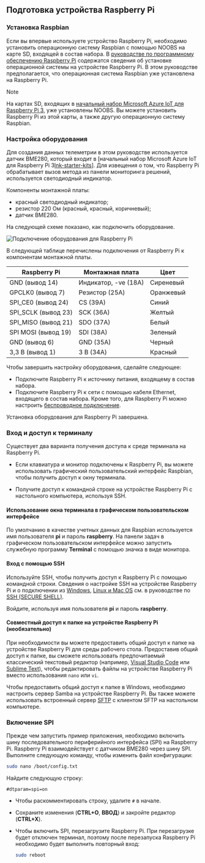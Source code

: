 ## <a name="prepare-your-raspberry-pi"></a>Подготовка устройства Raspberry Pi

### <a name="install-raspbian"></a>Установка Raspbian

Если вы впервые используете устройство Raspberry Pi, необходимо установить операционную систему Raspbian с помощью NOOBS на карте SD, входящей в состав набора. В [руководстве по программному обеспечению Raspberry Pi][lnk-install-raspbian] содержатся сведения об установке операционной системы на устройстве Raspberry Pi. В этом руководстве предполагается, что операционная система Raspbian уже установлена на Raspberry Pi.

> [!NOTE]
> На картах SD, входящих в [начальный набор Microsoft Azure IoT для Raspberry Pi 3][lnk-starter-kits], уже установлены NOOBS. Вы можете установить Raspberry Pi из этой карты, а также другую операционную систему Raspbian.

### <a name="set-up-the-hardware"></a>Настройка оборудования

Для создания данных телеметрии в этом руководстве используется датчик BME280, который входит в [начальный набор Microsoft Azure IoT для Raspberry Pi 3[lnk-starter-kits]]. Для извещения о том, что Raspberry Pi обрабатывает вызов метода из панели мониторинга решений, используется светодиодный индикатор.

Компоненты монтажной платы:

- красный светодиодный индикатор;
- резистор 220 Ом (красный, красный, коричневый);
- датчик BME280.

На следующей схеме показано, как подключить оборудование.

![Подключение оборудования для Raspberry Pi][img-connection-diagram]

В следующей таблице перечислены подключения от Raspberry Pi к компонентам монтажной платы.

| Raspberry Pi            | Монтажная плата             |Цвет         |
| ----------------------- | ---------------------- | ------------- |
| GND (вывод 14)            | Индикатор, -ve (18A)      | Сиреневый          |
| GPCLK0 (вывод 7)          | Резистор (25A)         | Оранжевый          |
| SPI_CE0 (вывод 24)        | CS (39A)               | Синий          |
| SPI_SCLK (вывод 23)       | SCK (36A)              | Желтый        |
| SPI_MISO (вывод 21)       | SDO (37A)              | Белый         |
| SPI MOSI (вывод 19)       | SDI (38A)              | Зеленый         |
| GND (вывод 6)             | GND (35A)              | Черный         |
| 3,3 В (вывод 1)           | 3 В (34A)              | Красный           |

Чтобы завершить настройку оборудования, сделайте следующее:

- Подключите Raspberry Pi к источнику питания, входящему в состав набора.
- Подключите Raspberry Pi к сети с помощью кабеля Ethernet, входящего в состав набора. Кроме того, для Raspberry Pi можно настроить [беспроводное подключение][lnk-pi-wireless].

Установка оборудования для Raspberry Pi завершена.

### <a name="sign-in-and-access-the-terminal"></a>Вход и доступ к терминалу

Существует два варианта получения доступа к среде терминала на Raspberry Pi.

- Если клавиатура и монитор подключены к Raspberry Pi, вы можете использовать графический пользовательский интерфейс Raspbian, чтобы получить доступ к окну терминала.

- Получите доступ к командной строке на устройстве Raspberry Pi с настольного компьютера, используя SSH.

#### <a name="use-a-terminal-window-in-the-gui"></a>Использование окна терминала в графическом пользовательском интерфейсе

По умолчанию в качестве учетных данных для Raspbian используется имя пользователя **pi** и пароль **raspberry**. На панели задач в графическом пользовательском интерфейсе можно запустить служебную программу **Terminal** с помощью значка в виде монитора.

#### <a name="sign-in-with-ssh"></a>Вход с помощью SSH

Используйте SSH, чтобы получить доступ к Raspberry Pi с помощью командной строки. Сведения о настройке SSH на устройстве Raspberry Pi и о подключении из [Windows][lnk-ssh-windows], [Linux и Mac OS][lnk-ssh-linux] см. в руководстве по [SSH (SECURE SHELL)][lnk-pi-ssh].

Войдите, используя имя пользователя **pi** и пароль **raspberry**.

#### <a name="optional-share-a-folder-on-your-raspberry-pi"></a>Совместный доступ к папке на устройстве Raspberry Pi (необязательно)

При необходимости вы можете предоставить общий доступ к папке на устройстве Raspberry Pi для среды рабочего стола. Предоставив общий доступ к папке, вы сможете использовать предпочитаемый классический текстовый редактор (например, [Visual Studio Code](https://code.visualstudio.com/) или [Sublime Text](http://www.sublimetext.com/)), чтобы редактировать файлы на устройстве Raspberry Pi вместо использования `nano` или `vi`.

Чтобы предоставить общий доступ к папке в Windows, необходимо настроить сервер Samba на устройстве Raspberry Pi. Вы также можете использовать встроенный сервер [SFTP](https://www.raspberrypi.org/documentation/remote-access/) с клиентом SFTP на настольном компьютере.

### <a name="enable-spi"></a>Включение SPI

Прежде чем запустить пример приложения, необходимо включить шину последовательного периферийного интерфейса (SPI) на Raspberry Pi. Raspberry Pi взаимодействует с датчиком BME280 через шину SPI. Выполните следующую команду, чтобы изменить файл конфигурации:

```sh
sudo nano /boot/config.txt
```

Найдите следующую строку:

`#dtparam=spi=on`

- Чтобы раскомментировать строку, удалите `#` в начале.
- Сохраните изменения (**CTRL+O**, **ВВОД**) и закройте редактор (**CTRL+X**).
- Чтобы включить SPI, перезагрузите Raspberry Pi. При перезагрузке будет отключен терминал, поэтому после перезапуска Raspberry Pi необходимо будет выполнить повторный вход:

  ```sh
  sudo reboot
  ```


[img-connection-diagram]: media/iot-suite-v1-raspberry-pi-kit-prepare-pi/rpi2_remote_monitoring.png

[lnk-install-raspbian]: https://www.raspberrypi.org/learning/software-guide/quickstart/
[lnk-pi-wireless]: https://www.raspberrypi.org/documentation/configuration/wireless/README.md
[lnk-pi-ssh]: https://www.raspberrypi.org/documentation/remote-access/ssh/README.md
[lnk-ssh-windows]: https://www.raspberrypi.org/documentation/remote-access/ssh/windows.md
[lnk-ssh-linux]: https://www.raspberrypi.org/documentation/remote-access/ssh/unix.md
[lnk-starter-kits]: https://azure.microsoft.com/develop/iot/starter-kits/